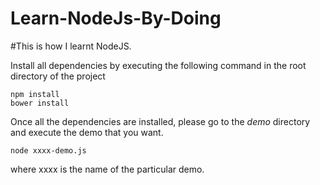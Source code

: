 Learn-NodeJs-By-Doing
=====================

#This is how I learnt NodeJS.

Install all dependencies by executing the following command in the root directory of the project

```shell
npm install
bower install
```

Once all the dependencies are installed, please go to the *demo* directory and execute the demo that you want.

```shell
node xxxx-demo.js
```
where xxxx is the name of the particular demo.

